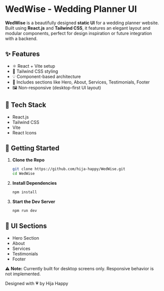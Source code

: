 # WedWise - Wedding Planner UI

**WedWise** is a beautifully designed **static UI** for a wedding planner website. Built using **React.js** and **Tailwind CSS**, it features an elegant layout and modular components, perfect for design inspiration or future integration with a backend.

## ✨ Features

- ⚛️ React + Vite setup
- 🎨 Tailwind CSS styling
- 💡 Component-based architecture
- 🧩 Includes sections like Hero, About, Services, Testimonials, Footer
- 🖼️ Non-responsive (desktop-first UI layout)

## 🔧 Tech Stack

- React.js
- Tailwind CSS
- Vite
- React Icons


## 🚀 Getting Started

1. **Clone the Repo**
   ```bash
   git clone https://github.com/hija-happy/WedWise.git
   cd WedWise
   ```

2. **Install Dependencies**
   ```bash
   npm install
   ```

3. **Start the Dev Server**
   ```bash
   npm run dev
   ```

## 📸 UI Sections

- Hero Section
- About
- Services
- Testimonials
- Footer

⚠️ **Note:** Currently built for desktop screens only. Responsive behavior is not implemented.

Designed with 💗 by Hija Happy
